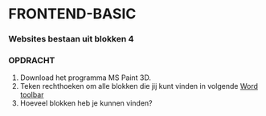 # FRONTEND-BASIC

### Websites bestaan uit blokken 4

### OPDRACHT

1. Download het programma MS Paint 3D.
2. Teken rechthoeken om alle blokken die jij kunt vinden in volgende [Word toolbar](/02%20-%20Kijken%20naar%20design/taak05/images/toolbar.png)
3. Hoeveel blokken heb je kunnen vinden?
